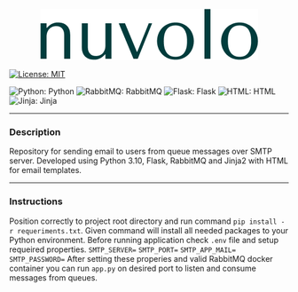 <p align="center">
    <img src="templates/images/nuvolo.png" alt="logo" />
</p>


[![License: MIT](https://img.shields.io/badge/License-MIT-yellow.svg)](https://opensource.org/licenses/MIT)

![Python: Python](https://img.shields.io/badge/python-3670A0?style=for-the-badge&logo=python&logoColor=ffdd54)
![RabbitMQ: RabbitMQ](https://img.shields.io/badge/-rabbitmq-%23FF6600?style=for-the-badge&logo=rabbitmq&logoColor=white)
![Flask: Flask](https://img.shields.io/badge/-flask-%23000000?style=for-the-badge&logo=flask&logoColor=white)
![HTML: HTML](https://img.shields.io/badge/html-%23f06529?style=for-the-badge&logo=html5&logoColor=white)
![Jinja: Jinja](https://img.shields.io/badge/jinja-%23FF0000?style=for-the-badge&logo=jinja&logoColor=white)

---
### Description

Repository for sending email to users from queue messages over SMTP server. Developed using Python 3.10, Flask, RabbitMQ
and Jinja2 with HTML for email templates.

---

### Instructions

Position correctly to project root directory and run command ``pip install -r requeriments.txt``. Given command will install all needed packages to your Python environment.
Before running application check `.env` file and setup requeired properties.
`SMTP_SERVER=`
`SMTP_PORT=`
`SMTP_APP_MAIL=`
`SMTP_PASSWORD=`
After setting these properies and valid RabbitMQ docker container you can run `app.py` on desired port to listen and consume messages from queues.



